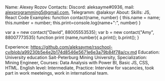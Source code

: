 Name: Alexey Rozov
Contacts: Discord: aleksayme#0936, mail: alexprogramming5@gmail.com, Telegramm: @alaksyr
About:
Skills: JS, React
Code Examples:
function contact(name, number) {
    this.name = name;
    this.number = number;
    this.print=console.log(name+":", number)
}

var a = new contact("David", 88005553535);
var b = new contact("Amy", 88007773535)
function print (name,number){
a.print();
b.print();
}

Experience: https://github.com/aleksayme/rsschool-cv/blob/a99230b5e4e2b174d8546e5671e6e3a79b84f78a/cv.md
Education: University education Sait-Peterburg Mining University, Specialization: Mining Engineer, Courses: Data Analysis with Power BI, Basic JS, CSS, HTML. 
English level: Intermediate, Practice: Interview for vacancies, took part in work meeteings, work in international team.

